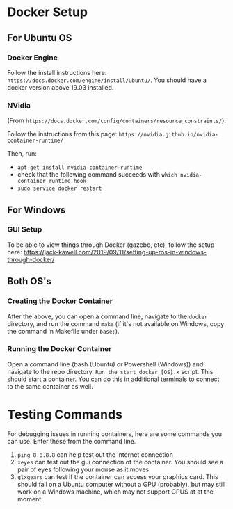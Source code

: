 # Docker Setup

## For Ubuntu OS

### Docker Engine

Follow the install instructions here: `https://docs.docker.com/engine/install/ubuntu/`. You should have a docker version above 19.03 installed.

### NVidia

(From `https://docs.docker.com/config/containers/resource_constraints/`).

Follow the instructions from this page: `https://nvidia.github.io/nvidia-container-runtime/`

Then, run:
- `apt-get install nvidia-container-runtime`
- check that the following command succeeds with `which nvidia-container-runtime-hook`
- `sudo service docker restart`

## For Windows

### GUI Setup

To be able to view things through Docker (gazebo, etc), follow the setup here: https://jack-kawell.com/2019/09/11/setting-up-ros-in-windows-through-docker/


## Both OS's

### Creating the Docker Container

After the above, you can open a command line, navigate to the `docker` directory, and run the command `make` (if it's not available on Windows, copy the command in Makefile under `base:`).

### Running the Docker Container

Open a command line (bash (Ubuntu) or Powershell (Windows)) and navigate to the repo directory. `Run the start_docker_[OS].x` script. This should start a container. You can do this in additional terminals to connect to the same container as well.


# Testing Commands

For debugging issues in running containers, here are some commands you can use. Enter these from the command line.

1. `ping 8.8.8.8` can help test out the internet connection
2. `xeyes` can test out the gui connection of the container. You should see a pair of eyes following your mouse as it moves.
3. `glxgears` can test if the container can access your graphics card. This should fail on a Ubuntu computer without a GPU (probably), but may still work on a Windows machine, which may not support GPUS at at the moment.